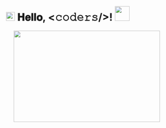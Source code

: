 <h1 align="center">
  <img src="GIF/Earth.gif" width="24px"/>
  𝐇𝐞𝐥𝐥𝐨, &lt;𝚌𝚘𝚍𝚎𝚛𝚜/&gt;!
  <img src="GIF/Hi.gif" width="40px" />
</h1>

<img align="right" height="250" width="400" alt="" src="https://www.google.com/url?sa=i&url=https%3A%2F%2Fwall.alphacoders.com%2Ftag%2Fsung-jin%25E2%2580%2593woo-wallpapers&psig=AOvVaw0tgogohspJ4Pn5t05ixVbr&ust=1698057430563000&source=images&cd=vfe&opi=89978449&ved=0CBEQjRxqFwoTCLDoqoG7iYIDFQAAAAAdAAAAABAK"/>
